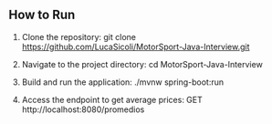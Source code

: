 ## How to Run

1. Clone the repository:
git clone https://github.com/LucaSicoli/MotorSport-Java-Interview.git

2. Navigate to the project directory:
cd MotorSport-Java-Interview

3. Build and run the application:
./mvnw spring-boot:run

4. Access the endpoint to get average prices:
GET http://localhost:8080/promedios
